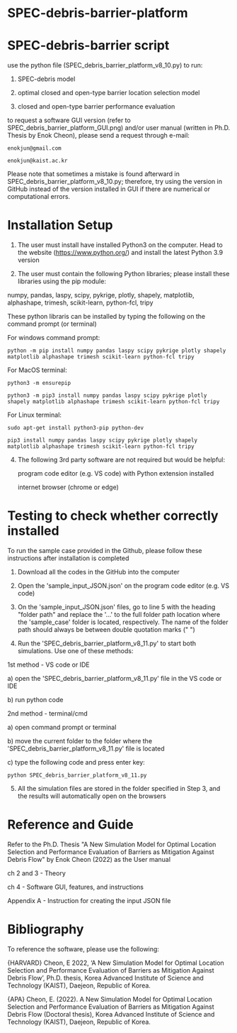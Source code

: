 # SPEC-debris-barrier-platform

# SPEC-debris-barrier script

use the python file (SPEC_debris_barrier_platform_v8_10.py) to run:

1) SPEC-debris model
	
2) optimal closed and open-type barrier location selection model 
		
3) closed and open-type barrier performance evaluation

to request a software GUI version (refer to SPEC_debris_barrier_platform_GUI.png) and/or user manual (written in Ph.D. Thesis by Enok Cheon),
please send a request through e-mail:
	
	enokjun@gmail.com
	
	enokjun@kaist.ac.kr

Please note that sometimes a mistake is found afterward in SPEC_debris_barrier_platform_v8_10.py;
therefore, try using the version in GitHub instead of the version installed in GUI if there are numerical or computational errors.

# Installation Setup

1) The user must install have installed Python3 on the computer. Head to the website (https://www.python.org/) and install the latest Python 3.9 version

2) The user must contain the following Python libraries; please install these libraries using the pip module:
	
numpy, pandas, laspy, scipy, pykrige, plotly, shapely, matplotlib, alphashape, trimesh, scikit-learn, python-fcl, tripy

These python libraris can be installed by typing the following on the command prompt (or terminal)

For windows command prompt:
	
	python -m pip install numpy pandas laspy scipy pykrige plotly shapely matplotlib alphashape trimesh scikit-learn python-fcl tripy

For MacOS terminal:

 	python3 -m ensurepip
  
	python3 -m pip3 install numpy pandas laspy scipy pykrige plotly shapely matplotlib alphashape trimesh scikit-learn python-fcl tripy

For Linux terminal:
	
	sudo apt-get install python3-pip python-dev
 
	pip3 install numpy pandas laspy scipy pykrige plotly shapely matplotlib alphashape trimesh scikit-learn python-fcl tripy

4) The following 3rd party software are not required but would be helpful:
	
	program code editor (e.g. VS code) with Python extension installed
	
	internet browser (chrome or edge)

# Testing to check whether correctly installed

To run the sample case provided in the Github, please follow these instructions after installation is completed

1) Download all the codes in the GitHub into the computer

2) Open the 'sample_input_JSON.json' on the program code editor (e.g. VS code) 

3) On the 'sample_input_JSON.json' files, go to line 5 with the heading "folder path" and replace the '...' to the full folder path location where the 'sample_case' folder is located, respectively. The name of the folder path should always be between double quotation marks ("  ")

4) Run the 'SPEC_debris_barrier_platform_v8_11.py' to start both simulations. Use one of these methods:

1st method - VS code or IDE

a) open the 'SPEC_debris_barrier_platform_v8_11.py' file in the VS code or IDE

b) run python code

2nd method - terminal/cmd

a) open command prompt or terminal

b) move the current folder to the folder where the 'SPEC_debris_barrier_platform_v8_11.py' file is located

c) type the following code and press enter key:

	python SPEC_debris_barrier_platform_v8_11.py

5) All the simulation files are stored in the folder specified in Step 3, and the results will automatically open on the browsers


# Reference and Guide

Refer to the Ph.D. Thesis "A New Simulation Model for Optimal Location Selection and Performance Evaluation of Barriers as Mitigation Against Debris Flow" by Enok Cheon (2022) as the User manual

ch 2 and 3 - Theory 

ch 4 - Software GUI, features, and instructions

Appendix A - Instruction for creating the input JSON file

# Bibliography

To reference the software, please use the following:

{HARVARD}
Cheon, E 2022, ‘A New Simulation Model for Optimal Location Selection and Performance Evaluation of Barriers as Mitigation Against Debris Flow’, Ph.D. thesis, Korea Advanced Institute of Science and Technology (KAIST), Daejeon, Republic of Korea.

{APA}
Cheon, E. (2022). A New Simulation Model for Optimal Location Selection and Performance Evaluation of Barriers as Mitigation Against Debris Flow (Doctoral thesis), Korea Advanced Institute of Science and Technology (KAIST), Daejeon, Republic of Korea.


